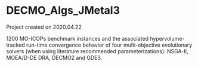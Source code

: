 # DECMO_Algs_JMetal3

Project created on 2020.04.22

1200 MO-ICOPs benchmark instances and the associated hypervolume-tracked run-time convergence behavior of four multi-objective evolutionary solvers (when using literature recommended parameterizations): NSGA-II, MOEA/D-DE DRA, DECMO2 and GDE3.
